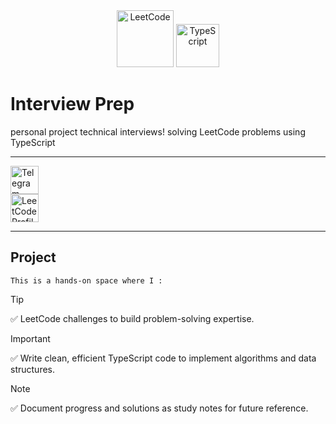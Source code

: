 <div align="center">
    <img src="https://leetcode.com/apple-touch-icon-114x114.png" width="91" height="91" alt="LeetCode" />
    <img src="https://www.typescriptlang.org/icons/icon-96x96.png?v=8944a05a8b601855de116c8a56d3b3ae" width="69" height="69" alt="TypeScript" />
</div>

# Interview Prep
personal project 
technical interviews! 
solving LeetCode problems using TypeScript

---
 <a href="https://t.me/KirillGrant" target="_blank">
    <img src="https://cdn-icons-png.flaticon.com/512/2111/2111646.png" 
    width="45" height="45" alt="Telegram" />
    <span style="color: #000000;"></span></a>

<div padding="25px">
<a href="https://leetcode.com/u/webdotg/" target="_blank"><img src="https://leetcode.com/apple-touch-icon-114x114.png" width="45" height="45" alt="LeetCode Profile" /><span style="color: #000000;"></span></a>
</div>

---

## Project 

<code>This is a hands-on space where I : </code>

> [!TIP]  
> ✅ LeetCode challenges to build problem-solving expertise.

> [!IMPORTANT]  
> ✅ Write clean, efficient TypeScript code to implement algorithms and data structures.

> [!NOTE] 
> ✅ Document progress and solutions as study notes for future reference.